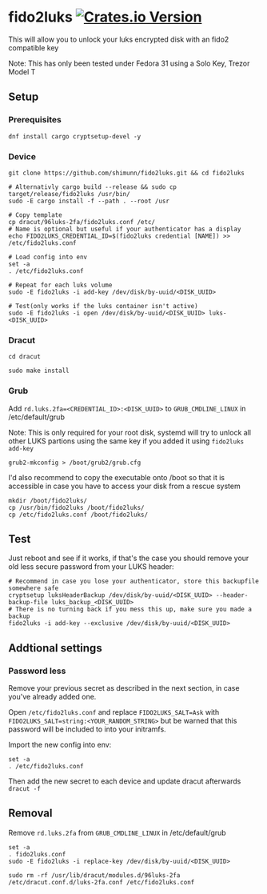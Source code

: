 # fido2luks [![Crates.io Version](https://img.shields.io/crates/v/fido2luks.svg)](https://crates.io/crates/fido2luks)

This will allow you to unlock your luks encrypted disk with an fido2 compatible key

Note: This has only been tested under Fedora 31 using a Solo Key, Trezor Model T

## Setup

### Prerequisites

```
dnf install cargo cryptsetup-devel -y
```

### Device

```
git clone https://github.com/shimunn/fido2luks.git && cd fido2luks

# Alternativly cargo build --release && sudo cp target/release/fido2luks /usr/bin/
sudo -E cargo install -f --path . --root /usr

# Copy template
cp dracut/96luks-2fa/fido2luks.conf /etc/
# Name is optional but useful if your authenticator has a display
echo FIDO2LUKS_CREDENTIAL_ID=$(fido2luks credential [NAME]) >> /etc/fido2luks.conf

# Load config into env
set -a
. /etc/fido2luks.conf

# Repeat for each luks volume
sudo -E fido2luks -i add-key /dev/disk/by-uuid/<DISK_UUID>

# Test(only works if the luks container isn't active)
sudo -E fido2luks -i open /dev/disk/by-uuid/<DISK_UUID> luks-<DISK_UUID>

```

### Dracut

```
cd dracut

sudo make install
```

### Grub

Add `rd.luks.2fa=<CREDENTIAL_ID>:<DISK_UUID>` to `GRUB_CMDLINE_LINUX` in /etc/default/grub

Note: This is only required for your root disk, systemd will try to unlock all other LUKS partions using the same key if you added it using `fido2luks add-key`

```
grub2-mkconfig > /boot/grub2/grub.cfg
```

I'd also recommend to copy the executable onto /boot so that it is accessible in case you have to access your disk from a rescue system

```
mkdir /boot/fido2luks/
cp /usr/bin/fido2luks /boot/fido2luks/
cp /etc/fido2luks.conf /boot/fido2luks/
```

## Test

Just reboot and see if it works, if that's the case you should remove your old less secure password from your LUKS header:

```
# Recommend in case you lose your authenticator, store this backupfile somewhere safe
cryptsetup luksHeaderBackup /dev/disk/by-uuid/<DISK_UUID> --header-backup-file luks_backup_<DISK_UUID>
# There is no turning back if you mess this up, make sure you made a backup
fido2luks -i add-key --exclusive /dev/disk/by-uuid/<DISK_UUID>
```

## Addtional settings

### Password less

Remove your previous secret as described in the next section, in case you've already added one.

Open `/etc/fido2luks.conf` and replace `FIDO2LUKS_SALT=Ask` with `FIDO2LUKS_SALT=string:<YOUR_RANDOM_STRING>`
but be warned that this password will be included to into your initramfs.

Import the new config into env:

```
set -a
. /etc/fido2luks.conf
```

Then add the new secret to each device and update dracut afterwards `dracut -f`

## Removal

Remove `rd.luks.2fa` from `GRUB_CMDLINE_LINUX` in /etc/default/grub

```
set -a
. fido2luks.conf
sudo -E fido2luks -i replace-key /dev/disk/by-uuid/<DISK_UUID>

sudo rm -rf /usr/lib/dracut/modules.d/96luks-2fa /etc/dracut.conf.d/luks-2fa.conf /etc/fido2luks.conf
```
